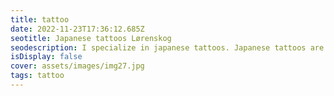 ```yaml
--- 
title: tattoo 
date: 2022-11-23T17:36:12.685Z 
seotitle: Japanese tattoos Lørenskog 
seodescription: I specialize in japanese tattoos. Japanese tattoos are very popular and I love to create new designs and styles. I can create a custom tattoo design for you. 
isDisplay: false 
cover: assets/images/img27.jpg 
tags: tattoo 
--- 
```

